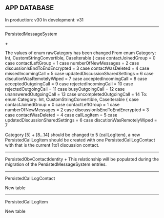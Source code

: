 APP DATABASE
------------

In production: v30
In development: v31

----
PersistedMessageSystem

+<relationship name="optionalCallLogItem" optional="YES" maxCount="1" deletionRule="Nullify" destinationEntity="PersistedCallLogItem" inverseName="messageSystem" inverseEntity="PersistedCallLogItem"/>

The values of enum rawCategory has been changed
From
    enum Category: Int, CustomStringConvertible, CaseIterable {
        case contactJoinedGroup = 0
        case contactLeftGroup = 1
        case numberOfNewMessages = 2
        case discussionIsEndToEndEncrypted = 3
        case contactWasDeleted = 4
        case missedIncomingCall = 5
        case updatedDiscussionSharedSettings = 6
        case discutionWasRemotelyWiped = 7
        case acceptedIncomingCall = 8
        case acceptedOutgoingCall = 9
        case rejectedIncomingCall = 10
        case rejectedOutgoingCall = 11
        case busyOutgoingCall = 12
        case unansweredOutgoingCall = 13
        case uncompletedOutgoingCall = 14
To:
    enum Category: Int, CustomStringConvertible, CaseIterable {
        case contactJoinedGroup = 0
        case contactLeftGroup = 1
        case numberOfNewMessages = 2
        case discussionIsEndToEndEncrypted = 3
        case contactWasDeleted = 4
        case callLogItem = 5
        case updatedDiscussionSharedSettings = 6
        case discutionWasRemotelyWiped = 7

Category [5] + [8...14] should be changed to 5 (callLogItem), a new PersistedCallLogItem should be created with one PersistedCallLogContact with that is the current 1to1 discussion contact.

----
PersistedObvContactIdentity
+<relationship name="callLogContact" optional="YES" toMany="YES" deletionRule="Cascade" destinationEntity="PersistedCallLogContact" inverseName="contactIdentity" inverseEntity="PersistedCallLogContact"/>
This relationship will be populated during the migration of the PersistedMessageSystem entries.

----
PersistedCallLogContact

New table

----
PersistedCallLogItem

New table
